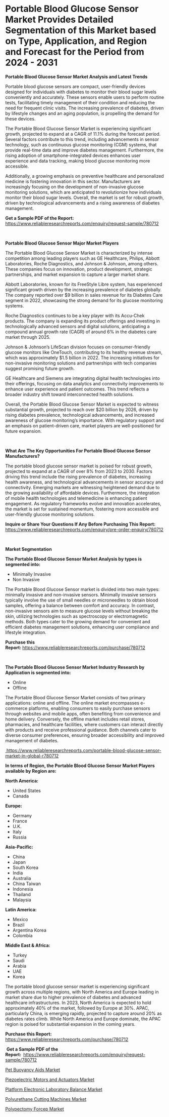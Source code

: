 <p><h1>Portable Blood Glucose Sensor Market Provides Detailed Segmentation of this Market based on Type, Application, and Region and Forecast for the Period from 2024 - 2031</h1></p><p><strong>Portable Blood Glucose Sensor Market Analysis and Latest Trends</strong></p>
<p><p>Portable blood glucose sensors are compact, user-friendly devices designed for individuals with diabetes to monitor their blood sugar levels conveniently and accurately. These sensors enable users to perform routine tests, facilitating timely management of their condition and reducing the need for frequent clinic visits. The increasing prevalence of diabetes, driven by lifestyle changes and an aging population, is propelling the demand for these devices.</p><p>The Portable Blood Glucose Sensor Market is experiencing significant growth, projected to expand at a CAGR of 11.1% during the forecast period. Several factors contribute to this trend, including advancements in sensor technology, such as continuous glucose monitoring (CGM) systems, that provide real-time data and improve diabetes management. Furthermore, the rising adoption of smartphone-integrated devices enhances user experience and data tracking, making blood glucose monitoring more accessible. </p><p>Additionally, a growing emphasis on preventive healthcare and personalized medicine is fostering innovation in this sector. Manufacturers are increasingly focusing on the development of non-invasive glucose monitoring solutions, which are anticipated to revolutionize how individuals monitor their blood sugar levels. Overall, the market is set for robust growth, driven by technological advancements and a rising awareness of diabetes management.</p></p>
<p><strong>Get a Sample PDF of the Report:&nbsp;</strong> <a href="https://www.reliableresearchreports.com/enquiry/request-sample/780712?utm_campaign=24&utm_medium=2&utm_source=Github&utm_content=ia&utm_term=30122024&utm_id=portable-blood-glucose-sensor">https://www.reliableresearchreports.com/enquiry/request-sample/780712</a></p>
<p>&nbsp;</p>
<p><strong>Portable Blood Glucose Sensor Major Market Players</strong></p>
<p><p>The Portable Blood Glucose Sensor Market is characterized by intense competition among leading players such as GE Healthcare, Philips, Abbott Laboratories, Roche Diagnostics, and Johnson & Johnson, among others. These companies focus on innovation, product development, strategic partnerships, and market expansion to capture a larger market share.</p><p>Abbott Laboratories, known for its FreeStyle Libre system, has experienced significant growth driven by the increasing prevalence of diabetes globally. The company reported over $9 billion in sales revenue for its Diabetes Care segment in 2022, showcasing the strong demand for its glucose monitoring systems.</p><p>Roche Diagnostics continues to be a key player with its Accu-Chek products. The company is expanding its product offerings and investing in technologically advanced sensors and digital solutions, anticipating a compound annual growth rate (CAGR) of around 6% in the diabetes care market through 2025.</p><p>Johnson & Johnson’s LifeScan division focuses on consumer-friendly glucose monitors like OneTouch, contributing to its healthy revenue stream, which was approximately $1.5 billion in 2022. The increasing initiatives for non-invasive monitoring solutions and partnerships with tech companies suggest promising future growth.</p><p>GE Healthcare and Siemens are integrating digital health technologies into their offerings, focusing on data analytics and connectivity improvements to enhance user experience and patient outcomes. This trend reflects a broader industry shift toward interconnected health solutions.</p><p>Overall, the Portable Blood Glucose Sensor Market is expected to witness substantial growth, projected to reach over $20 billion by 2026, driven by rising diabetes prevalence, technological advancements, and increased awareness of glucose monitoring’s importance. With regulatory support and an emphasis on patient-driven care, market players are well-positioned for future expansion.</p></p>
<p>&nbsp;</p>
<p><strong>What Are The Key Opportunities For Portable Blood Glucose Sensor Manufacturers?</strong></p>
<p><p>The portable blood glucose sensor market is poised for robust growth, projected to expand at a CAGR of over 8% from 2023 to 2030. Factors driving this trend include the rising prevalence of diabetes, increasing health awareness, and technological advancements in sensor accuracy and connectivity. Emerging markets are witnessing heightened demand due to the growing availability of affordable devices. Furthermore, the integration of mobile health technologies and telemedicine is enhancing patient engagement. As regulatory frameworks evolve and innovation accelerates, the market is set for sustained momentum, fostering more accessible and user-friendly glucose monitoring solutions.</p></p>
<p><strong>Inquire or Share Your Questions If Any Before Purchasing This Report:</strong> <a href="https://www.reliableresearchreports.com/enquiry/pre-order-enquiry/780712?utm_campaign=24&utm_medium=2&utm_source=Github&utm_content=ia&utm_term=30122024&utm_id=portable-blood-glucose-sensor">https://www.reliableresearchreports.com/enquiry/pre-order-enquiry/780712</a></p>
<p>&nbsp;</p>
<p><strong>Market Segmentation</strong></p>
<p><strong>The Portable Blood Glucose Sensor Market Analysis by types is segmented into:</strong></p>
<p><ul><li>Minimally Invasive</li><li>Non Invasive</li></ul></p>
<p><p>The Portable Blood Glucose Sensor market is divided into two main types: minimally invasive and non-invasive sensors. Minimally invasive sensors typically involve the use of small needles or microneedles to obtain blood samples, offering a balance between comfort and accuracy. In contrast, non-invasive sensors aim to measure glucose levels without breaking the skin, utilizing technologies such as spectroscopy or electromagnetic methods. Both types cater to the growing demand for convenient and efficient diabetes management solutions, enhancing user compliance and lifestyle integration.</p></p>
<p><strong>Purchase this Report:&nbsp;</strong><a href="https://www.reliableresearchreports.com/purchase/780712?utm_campaign=24&utm_medium=2&utm_source=Github&utm_content=ia&utm_term=30122024&utm_id=portable-blood-glucose-sensor">https://www.reliableresearchreports.com/purchase/780712</a></p>
<p>&nbsp;</p>
<p><strong>The Portable Blood Glucose Sensor Market Industry Research by Application is segmented into:</strong></p>
<p><ul><li>Online</li><li>Offline</li></ul></p>
<p><p>The Portable Blood Glucose Sensor Market consists of two primary applications: online and offline. The online market encompasses e-commerce platforms, enabling consumers to easily purchase sensors through websites and mobile apps, often benefiting from convenience and home delivery. Conversely, the offline market includes retail stores, pharmacies, and healthcare facilities, where customers can interact directly with products and receive professional guidance. Both channels cater to diverse consumer preferences, ensuring broader accessibility and improved management of diabetes.</p></p>
<p><a href="https://www.reliableresearchreports.com/portable-blood-glucose-sensor-market-in-global-r780712?utm_campaign=24&utm_medium=2&utm_source=Github&utm_content=ia&utm_term=30122024&utm_id=portable-blood-glucose-sensor">&nbsp;https://www.reliableresearchreports.com/portable-blood-glucose-sensor-market-in-global-r780712</a></p>
<p><strong>In terms of Region, the Portable Blood Glucose Sensor Market Players available by Region are:</strong></p>
<p>
    <p> <strong> North America: </strong>
        <ul>
            <li>United States</li>
            <li>Canada</li>
        </ul>
        </p> 
    <p> <strong> Europe: </strong>
        <ul>
            <li>Germany</li>
            <li>France</li>
            <li>U.K.</li>
            <li>Italy</li>
            <li>Russia</li>
        </ul>
        </p> 
    <p> <strong> Asia-Pacific: </strong>
        <ul>
            <li>China</li>
            <li>Japan</li>
            <li>South Korea</li>
            <li>India</li>
            <li>Australia</li>
            <li>China Taiwan</li>
            <li>Indonesia</li>
            <li>Thailand</li>
            <li>Malaysia</li>
        </ul>
        </p> 
    <p> <strong> Latin America: </strong>
        <ul>
            <li>Mexico</li>
            <li>Brazil</li>
            <li>Argentina Korea</li>
            <li>Colombia</li>
        </ul>
        </p> 
    <p> <strong> Middle East & Africa: </strong>
        <ul>
            <li>Turkey</li>
            <li>Saudi</li>
            <li>Arabia</li>
            <li>UAE</li>
            <li>Korea</li>
        </ul>
    </p>
    </p>
<p><p>The portable blood glucose sensor market is experiencing significant growth across multiple regions, with North America and Europe leading in market share due to higher prevalence of diabetes and advanced healthcare infrastructures. In 2023, North America is expected to hold approximately 40% of the market, followed by Europe at 30%. APAC, particularly China, is emerging rapidly, projected to capture around 20% as diabetes rates climb. While North America and Europe dominate, the APAC region is poised for substantial expansion in the coming years.</p></p>
<p><strong>Purchase this Report: </strong><a href="https://www.reliableresearchreports.com/purchase/780712?utm_campaign=24&utm_medium=2&utm_source=Github&utm_content=ia&utm_term=30122024&utm_id=portable-blood-glucose-sensor">https://www.reliableresearchreports.com/purchase/780712</a></p>
<p>&nbsp;<strong>Get a Sample PDF of the Report:&nbsp;&nbsp;</strong><a href="https://www.reliableresearchreports.com/enquiry/request-sample/780712?utm_campaign=24&utm_medium=2&utm_source=Github&utm_content=ia&utm_term=30122024&utm_id=portable-blood-glucose-sensor">https://www.reliableresearchreports.com/enquiry/request-sample/780712</a></p>
<p><strong></strong></p>
<p><p><a href="https://github.com/JosephineMcguire65/Market-Research-Report-List-1/blob/main/pet-buoyancy-aids-market.md?utm_campaign=24&utm_medium=2&utm_source=Github&utm_content=ia&utm_term=30122024&utm_id=portable-blood-glucose-sensor">Pet Buoyancy Aids Market</a></p><p><a href="https://github.com/jerhoskinson197676/Market-Research-Report-List-1/blob/main/piezoelectric-motors-and-actuators-market.md?utm_campaign=24&utm_medium=2&utm_source=Github&utm_content=ia&utm_term=30122024&utm_id=portable-blood-glucose-sensor">Piezoelectric Motors and Actuators Market</a></p><p><a href="https://github.com/norbeludie83/Market-Research-Report-List-1/blob/main/platform-electronic-laboratory-balance-market.md?utm_campaign=24&utm_medium=2&utm_source=Github&utm_content=ia&utm_term=30122024&utm_id=portable-blood-glucose-sensor">Platform Electronic Laboratory Balance Market</a></p><p><a href="https://github.com/mezokathleen834/Market-Research-Report-List-1/blob/main/polyurethane-cutting-machines-market.md?utm_campaign=24&utm_medium=2&utm_source=Github&utm_content=ia&utm_term=30122024&utm_id=portable-blood-glucose-sensor">Polyurethane Cutting Machines Market</a></p><p><a href="https://github.com/shirleenfraker87/Market-Research-Report-List-1/blob/main/polypectomy-forcep-market.md?utm_campaign=24&utm_medium=2&utm_source=Github&utm_content=ia&utm_term=30122024&utm_id=portable-blood-glucose-sensor">Polypectomy Forcep Market</a></p></p>